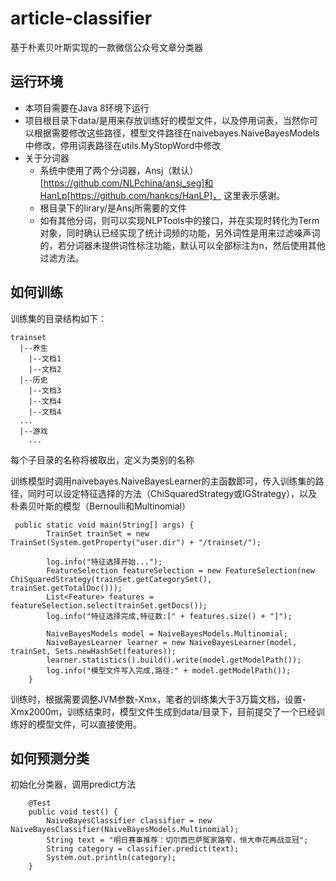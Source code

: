# article-classifier
基于朴素贝叶斯实现的一款微信公众号文章分类器
## 运行环境
- 本项目需要在Java 8环境下运行
- 项目根目录下data/是用来存放训练好的模型文件，以及停用词表，当然你可以根据需要修改这些路径，模型文件路径在naivebayes.NaiveBayesModels中修改，停用词表路径在utils.MyStopWord中修改
- 关于分词器
  - 系统中使用了两个分词器，Ansj（默认）[https://github.com/NLPchina/ansj_seg]和HanLp[https://github.com/hankcs/HanLP]， 这里表示感谢。
  - 根目录下的lirary/是Ansj所需要的文件
  - 如有其他分词，则可以实现NLPTools中的接口，并在实现时转化为Term对象，同时确认已经实现了统计词频的功能，另外词性是用来过滤噪声词的，若分词器未提供词性标注功能，默认可以全部标注为n，然后使用其他过滤方法。
  
## 如何训练
训练集的目录结构如下：
```
trainset
  |--养生
    |--文档1
    |--文档2
  |--历史
    |--文档3
    |--文档4
    |--文档4
  ...
  |--游戏
    ...
```
每个子目录的名称将被取出，定义为类别的名称

训练模型时调用naivebayes.NaiveBayesLearner的主函数即可，传入训练集的路径，同时可以设定特征选择的方法（ChiSquaredStrategy或IGStrategy），以及朴素贝叶斯的模型（Bernoulli和Multinomial）
```
 public static void main(String[] args) {
        TrainSet trainSet = new TrainSet(System.getProperty("user.dir") + "/trainset/");

        log.info("特征选择开始...");
        FeatureSelection featureSelection = new FeatureSelection(new ChiSquaredStrategy(trainSet.getCategorySet(), trainSet.getTotalDoc()));
        List<Feature> features = featureSelection.select(trainSet.getDocs());
        log.info("特征选择完成,特征数:[" + features.size() + "]");

        NaiveBayesModels model = NaiveBayesModels.Multinomial;
        NaiveBayesLearner learner = new NaiveBayesLearner(model, trainSet, Sets.newHashSet(features));
        learner.statistics().build().write(model.getModelPath());
        log.info("模型文件写入完成,路径:" + model.getModelPath());
    }
```
训练时，根据需要调整JVM参数-Xmx，笔者的训练集大于3万篇文档，设置-Xmx2000m，训练结束时，模型文件生成到data/目录下，目前提交了一个已经训练好的模型文件，可以直接使用。

## 如何预测分类
初始化分类器，调用predict方法
```
    @Test
    public void test() {
        NaiveBayesClassifier classifier = new NaiveBayesClassifier(NaiveBayesModels.Multinomial);
        String text = "明日赛事推荐：切尔西巴萨冤家路窄，恒大申花再战亚冠";
        String category = classifier.predict(text);
        System.out.println(category);
    }
```